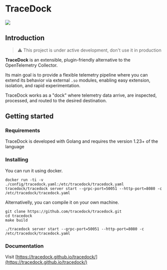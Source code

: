 # TraceDock

![](https://github.com/tracedock/tracedock/actions/workflows/test.yaml/badge.svg?branch=main)

## Introduction

> :warning: This project is under active development, don't use it in production

**TraceDock** is an extensible, plugin-friendly alternative to the OpenTelemetry Collector.

Its main goal is to provide a flexible telemetry pipeline where you can extend its behavior via external `.so` modules, enabling easy extension, isolation, and rapid experimentation.

TraceDock works as a "dock" where telemetry data arrive, are inspected, processed, and routed to the desired destination.

## Getting started

### Requirements

TraceDock is developed with Golang and requires the version 1.23+ of the language

### Installing

You can run it using docker.

```shell
docker run -ti -v ./config/tracedock.yaml:/etc/tracedock/tracedock.yaml tracedock/tracedock server start --grpc-port=50051 --http-port=8080 -c /etc/tracedock/tracedock.yaml
```

Alternativelly, you can compile it on your own machine.

```shell
git clone https://github.com/tracedock/tracedock.git
cd tracedock
make build

./tracedock server start --grpc-port=50051 --http-port=8080 -c /etc/tracedock/tracedock.yaml
```

### Documentation

Visit [https://tracedock.github.io/tracedock/](https://tracedock.github.io/tracedock/)
